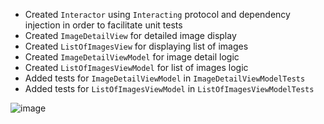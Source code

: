 - Created `Interactor` using `Interacting` protocol and dependency injection in order to facilitate unit tests
- Created `ImageDetailView` for detailed image display
- Created `ListOfImagesView` for displaying list of images
- Created `ImageDetailViewModel` for image detail logic
- Created `ListOfImagesViewModel` for list of images logic
- Added tests for `ImageDetailViewModel` in `ImageDetailViewModelTests`
- Added tests for `ListOfImagesViewModel` in `ListOfImagesViewModelTests`


![image](https://github.com/Alvathor/FlickApp/assets/6671262/03a85425-ba6f-4692-9f5c-04f25b03769a)
